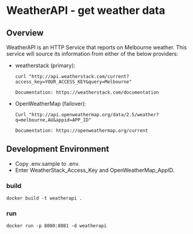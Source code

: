 # WeatherAPI - get weather data


## Overview

WeatherAPI is an HTTP Service that reports on Melbourne weather. This service will source its information from either of the below providers:

* weatherstack (primary):

      curl "h​ttp://api.weatherstack.com/current?access_key=YOUR_ACCESS_KEY&query=Melbourne​"

      Documentation: https://weatherstack.com/documentation

* OpenWeatherMap (failover):

      Curl "http://api.openweathermap.org/data/2.5/weather?q=melbourne,AU&appid=APP_ID"

      Documentation: https://openweathermap.org/current


## Development Environment

* Copy .env.sample to .env. 
* Enter WeatherStack_Access_Key and OpenWeatherMap_AppID.

### build

```docker build -t weatherapi .```

### run

```docker run -p 8080:8081 -d weatherapi```
